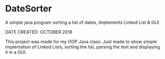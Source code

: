 # DateSorter
A simple java program sorting a list of dates, Implements Linked List &amp; GUI 

DATE CREATED: OCTOBER 2018

This project was made for my OOP Java class. Just made to show simple implentation of Linked Lists,
sorting the list, parsing the text and displaying it in a GUI.

